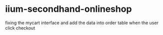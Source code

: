 # iium-secondhand-onlineshop

fixing the mycart interface and add the data into order table when the user click checkout
